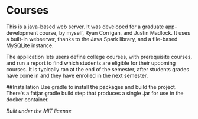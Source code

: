 # Courses
This is a java-based web server.
It was developed for a graduate app-development course, by myself, Ryan Corrigan, and Justin Madlock.
It uses a built-in webserver, thanks to the Java Spark library, and a file-based MySQLite instance.

The application lets users define college courses, with prerequisite courses, and run a report to find which students are eligible for their upcoming courses. It is typically ran at the end of the semester, after students grades have come in and they have enrolled in the next semester.

##Installation
Use gradle to install the packages and build the project.
There's a fatjar gradle build step that produces a single .jar for use in the docker container.

*Built under the MIT license*
